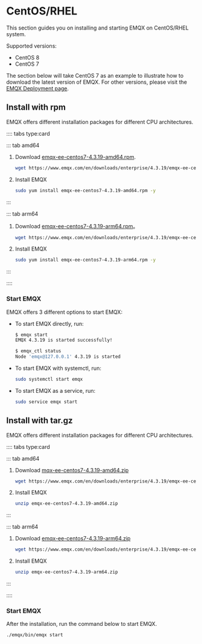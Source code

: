 # CentOS/RHEL

This section guides you on installing and starting EMQX on CentOS/RHEL system.

Supported versions:

- CentOS 8
- CentOS 7

The section below will take CentOS 7 as an example to illustrate how to download the latest version of EMQX. For other versions, please visit the [EMQX Deployment page](https://www.emqx.com/en/try?product=enterprise).

## Install with rpm

EMQX offers different installation packages for different CPU architectures.

:::: tabs type:card

::: tab amd64

1. Download [emqx-ee-centos7-4.3.19-amd64.rpm](https://www.emqx.com/en/downloads/enterprise/4.3.19/emqx-ee-centos7-4.3.19-amd64.rpm).

   ```bash
   wget https://www.emqx.com/en/downloads/enterprise/4.3.19/emqx-ee-centos7-4.3.19-amd64.rpm
   ```

2. Install EMQX

   ```bash
   sudo yum install emqx-ee-centos7-4.3.19-amd64.rpm -y
   ```

:::

::: tab arm64

1. Download [emqx-ee-centos7-4.3.19-arm64.rpm](https://www.emqx.com/en/downloads/enterprise/4.3.19/emqx-ee-centos7-4.3.19-arm64.rpm)。

   ```bash
   wget https://www.emqx.com/en/downloads/enterprise/4.3.19/emqx-ee-centos7-4.3.19-arm64.rpm
   ```

2. Install EMQX

   ```bash
   sudo yum install emqx-ee-centos7-4.3.19-arm64.rpm -y
   ```

:::

::::

### Start EMQX

EMQX offers 3 different options to start EMQX:

- To start EMQX directly, run:

  ```bash
  $ emqx start
  EMQX 4.3.19 is started successfully!
  
  $ emqx_ctl status
  Node 'emqx@127.0.0.1' 4.3.19 is started
  ```

- To start EMQX with systemctl, run:

  ```bash
  sudo systemctl start emqx
  ```

- To start EMQX as a service, run:

  ```bash
  sudo service emqx start
  ```

## Install with tar.gz

EMQX offers different installation packages for different CPU architectures.

:::: tabs type:card

::: tab amd64

1. Download [mqx-ee-centos7-4.3.19-amd64.zip](https://www.emqx.com/en/downloads/enterprise/4.3.19/emqx-ee-centos7-4.3.19-amd64.zip)

   ```bash
   wget https://www.emqx.com/en/downloads/enterprise/4.3.19/emqx-ee-centos7-4.3.19-amd64.zip
   ```

2. Install EMQX

   ```bash
   unzip emqx-ee-centos7-4.3.19-amd64.zip
   ```

:::

::: tab arm64

1. Download [emqx-ee-centos7-4.3.19-arm64.zip](https://www.emqx.com/en/downloads/enterprise/4.3.19/emqx-ee-centos7-4.3.19-arm64.zip)

   ```bash
   wget https://www.emqx.com/en/downloads/enterprise/4.3.19/emqx-ee-centos7-4.3.19-arm64.zip
   ```

2. Install EMQX

   ```bash
   unzip emqx-ee-centos7-4.3.19-arm64.zip
   ```

:::

::::

### Start EMQX

After the installation, run the command below to start EMQX.

```bash
./emqx/bin/emqx start
```
